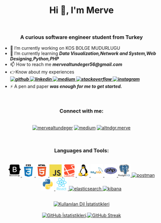 <h1 align="center">Hi 👋, I'm Merve</h1>
<br />

<h3 align="center">A curious software engineer student from Turkey</h3>

<ul dir="auto">
    <li><g-emoji class="g-emoji" alias="telescope"
            fallback-src="https://github.githubassets.com/images/icons/emoji/unicode/1f52d.png">🔭</g-emoji> I’m
        currently working on KOS BOLGE MUDURLUGU</a></li>
    <li><g-emoji class="g-emoji" alias="seedling"
            fallback-src="https://github.githubassets.com/images/icons/emoji/unicode/1f331.png">🌱</g-emoji> I’m
        currently learning <i><b>Data Visualization,Network and System,Web Designing,Python,PHP</b></i></li>
    <li><g-emoji class="g-emoji" alias="mailbox"
            fallback-src="https://github.githubassets.com/images/icons/emoji/unicode/1f4eb.png">📫</g-emoji> How to
        reach me <i><b>mervealtundeger56@gmail.com</b></i></li>
    <li role="option" id="emoji-point_right" data-value=":point_right:" data-emoji-name="point_right"
        data-text="point_right">
        <g-emoji alias="point_right" fallback-src="https://github.githubassets.com/images/icons/emoji/unicode/1f449.png"
            class="emoji-result">👉</g-emoji>Know about my experiences <i><b>
                <div align="left">
                    <a href="https://github.com/mervealtundeger" target="_blank">
                        <img src=https://img.shields.io/badge/github-%2324292e.svg?&style=for-the-badge&logo=github&logoColor=white
                            alt=github style="margin-bottom: 5px;" />
                    </a>
                    <a href="https://www.linkedin.com/in/merve-altundeger-033564197/" target="_blank">
                        <img src=https://img.shields.io/badge/linkedin-%231E77B5.svg?&style=for-the-badge&logo=linkedin&logoColor=white
                            alt=linkedin style="margin-bottom: 5px;" />
                    </a>
                    <a href="https://medium.com/@mervealtundeger56" target="_blank">
                        <img src=https://img.shields.io/badge/medium-%23292929.svg?&style=for-the-badge&logo=medium&logoColor=white
                            alt=medium style="margin-bottom: 5px;" />
                    </a>
                    <a href="https://stackoverflow.com/users/21446190/merve-altundeger" target="_blank">
                        <img src=https://img.shields.io/badge/stackoverflow-%23F28032.svg?&style=for-the-badge&logo=stackoverflow&logoColor=white
                            alt=stackoverflow style="margin-bottom: 5px;" />
                    </a>
                    <a href="https://instagram.com/altndgr.merve" target="_blank">
                        <img src=https://img.shields.io/badge/instagram-%23000000.svg?&style=for-the-badge&logo=instagram&logoColor=white
                            alt=instagram style="margin-bottom: 5px;" />
                    </a> 
                </div>
            </b></i>
    </li>
    <li><g-emoji class="g-emoji" alias="zap"
            fallback-src="https://github.githubassets.com/images/icons/emoji/unicode/26a1.png">⚡</g-emoji> A pen and
        paper <i><b> was enough for me to get started.</b></i></li>
</ul>
<br>
<h3 align="center">Connect with me:</h3>
<p align="center"><br />
    <a href="https://linkedin.com/in/merve-altundeger-033564197/" target="blank"><img align="center"
            src="https://raw.githubusercontent.com/rahuldkjain/github-profile-readme-generator/master/src/images/icons/Social/linked-in-alt.svg"
            alt="mervealtundeger" height="30" width="40" /></a>
    <a href="https://medium.com/@mervealtundeger56" target="blank"><img align="center"
            src="https://raw.githubusercontent.com/rahuldkjain/github-profile-readme-generator/master/src/images/icons/Social/medium.svg"
            alt="medium" height="30" width="40" /></a>
    <a href="https://instagram.com/altndgr.merve" target="blank"><img align="center"
            src="https://raw.githubusercontent.com/rahuldkjain/github-profile-readme-generator/master/src/images/icons/Social/instagram.svg"
            alt="altndgr.merve" height="30" width="40" /></a>
</p>

<br>

<h3 align="center">Languages and Tools:</h3>

<p align="center"><br />
    <a href="https://getbootstrap.com" target="_blank" rel="noreferrer"> <img
            src="https://raw.githubusercontent.com/devicons/devicon/master/icons/bootstrap/bootstrap-plain-wordmark.svg"
            alt="bootstrap" width="40" height="40" /> </a> <a href="https://www.w3schools.com/css/" target="_blank"
        rel="noreferrer"> <img
            src="https://raw.githubusercontent.com/devicons/devicon/master/icons/css3/css3-original-wordmark.svg"
            alt="css3" width="40" height="40" /> </a> <a href="https://www.w3.org/html/" target="_blank"
        rel="noreferrer"> <img
            src="https://raw.githubusercontent.com/devicons/devicon/master/icons/html5/html5-original-wordmark.svg"
            alt="html5" width="40" height="40" /> </a> <a href="https://developer.mozilla.org/en-US/docs/Web/JavaScript"
        target="_blank" rel="noreferrer"> <img
            src="https://raw.githubusercontent.com/devicons/devicon/master/icons/javascript/javascript-original.svg"
            alt="javascript" width="40" height="40" /> </a> <a href="https://laravel.com/" target="_blank"
        rel="noreferrer"> <img
            src="https://raw.githubusercontent.com/devicons/devicon/master/icons/laravel/laravel-plain-wordmark.svg"
            alt="laravel" width="40" height="40" /> </a> <a href="https://www.linux.org/" target="_blank"
        rel="noreferrer"> <img
            src="https://raw.githubusercontent.com/devicons/devicon/master/icons/linux/linux-original.svg" alt="linux"
            width="40" height="40" /> </a> <a href="https://www.mysql.com/" target="_blank" rel="noreferrer"> <img
            src="https://raw.githubusercontent.com/devicons/devicon/master/icons/mysql/mysql-original-wordmark.svg"
            alt="mysql" width="40" height="40" /> </a> <a href="https://www.php.net" target="_blank" rel="noreferrer">
        <img src="https://raw.githubusercontent.com/devicons/devicon/master/icons/php/php-original.svg" alt="php"
            width="40" height="40" /> </a> <a href="https://www.postgresql.org" target="_blank" rel="noreferrer"> <img
            src="https://raw.githubusercontent.com/devicons/devicon/master/icons/postgresql/postgresql-original-wordmark.svg"
            alt="postgresql" width="40" height="40" /> </a> <a href="https://postman.com" target="_blank"
        rel="noreferrer"> <img src="https://www.vectorlogo.zone/logos/getpostman/getpostman-icon.svg" alt="postman"
            width="40" height="40" /> </a> <a href="https://www.python.org" target="_blank" rel="noreferrer"> <img
            src="https://raw.githubusercontent.com/devicons/devicon/master/icons/python/python-original.svg"
            alt="python" width="40" height="40" /> </a> <a href="https://reactjs.org/" target="_blank" rel="noreferrer">
        <img src="https://raw.githubusercontent.com/devicons/devicon/master/icons/react/react-original-wordmark.svg"
            alt="react" width="40" height="40" /> </a><a href="https://www.elastic.co" target="_blank" rel="noreferrer">
        <img src="https://www.vectorlogo.zone/logos/elastic/elastic-icon.svg" alt="elasticsearch" width="40"
            height="40" /> </a> <a href="https://www.elastic.co/kibana" target="_blank" rel="noreferrer"> <img
            src="https://www.vectorlogo.zone/logos/elasticco_kibana/elasticco_kibana-icon.svg" alt="kibana" width="40"
            height="40" /> </a>
</p>

<br>

<div align="center">
    <a href="https://github.com/mervealtundeger">
        <img align="center"
            src="https://github-readme-stats.vercel.app/api/top-langs/?username=mervealtundeger&show_icons=true&theme=radical&layout=compact"
            alt="Kullanılan Dil İstatistikleri" />
    </a>
</div>
</br>

<div align="center">
    <a href="https://github.com/mervealtundeger">
        <img align="center"
            src="https://github-readme-stats.vercel.app/api?username=mervealtundeger&show_icons=true&theme=radical"
            alt="GitHub İstatistikleri" />
    </a>
    <a href="https://github.com/mervealtundeger">
        <img align="center" src="https://github-readme-streak-stats.herokuapp.com/?user=mervealtundeger&theme=dark"
            alt="GitHub Streak" />
    </a>
</div>
